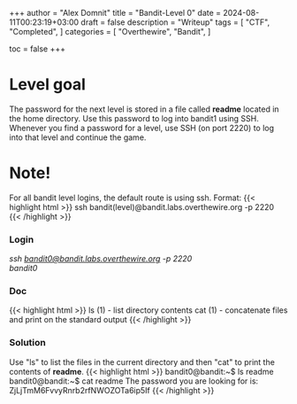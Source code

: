 +++
author = "Alex Domnit"
title = "Bandit-Level 0"
date = 2024-08-11T00:23:19+03:00
draft = false
description = "Writeup"
tags = [
    "CTF",
    "Completed",
]
categories = [
    "Overthewire",
    "Bandit",
]

toc = false
+++
# Level goal
The password for the next level is stored in a file called **readme** located in the home directory. Use this password to log into bandit1 using SSH. Whenever you find a password for a level, use SSH (on port 2220) to log into that level and continue the game.

# Note!
For all bandit level logins, the default route is using ssh.
Format:
{{< highlight html >}}
ssh bandit(level)@bandit.labs.overthewire.org -p 2220
{{< /highlight >}}

### Login
*ssh bandit0@bandit.labs.overthewire.org -p 2220*\
*bandit0*

### Doc
{{< highlight html >}}
ls (1)               - list directory contents
cat (1)              - concatenate files and print on the standard output
{{< /highlight >}}

### Solution
Use "ls" to list the files in the current directory and then "cat" to print the contents of **readme**.
{{< highlight html >}}
bandit0@bandit:~$ ls
readme
bandit0@bandit:~$ cat readme
The password you are looking for is: ZjLjTmM6FvvyRnrb2rfNWOZOTa6ip5If
{{< /highlight >}}
